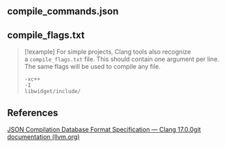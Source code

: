 ## compile_commands.json

## compile_flags.txt

> [!example]
> For simple projects, Clang tools also recognize a `compile_flags.txt` file. This should contain one argument per line. The same flags will be used to compile any file.
> ```
> -xc++
> -I
> libwidget/include/
> ```

## References

[JSON Compilation Database Format Specification — Clang 17.0.0git documentation (llvm.org)](https://clang.llvm.org/docs/JSONCompilationDatabase.html)
